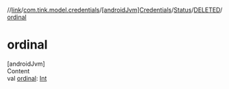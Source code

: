//[link](../../../../index.md)/[com.tink.model.credentials](../../../index.md)/[[androidJvm]Credentials](../../index.md)/[Status](../index.md)/[DELETED](index.md)/[ordinal](ordinal.md)



# ordinal  
[androidJvm]  
Content  
val [ordinal](ordinal.md): [Int](https://kotlinlang.org/api/latest/jvm/stdlib/kotlin/-int/index.html)  



